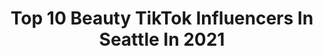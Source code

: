 ---
title: Top 10 Beauty TikTok Influencers In Seattle In 2021
description: >-
  Find top beauty TikTok influencers in Seattle in 2021. Most popular hashtags: #fyp #foryou #beauty #foryoupage.
platform: TikTok
hits: 22
text_top: Discover the best TikTok influencers on inBeat.
text_bottom: Our search engine holds 22 TikTok influencers like this in Seattle, United States for you to collaborate.
profiles:
  - username: "kathy.nguyen195"
    fullname: >-
      Kathy Nguyen
    bio: >-
      Travel enthusiast ✈️ Animals lover 🐻 Beauty stuff LETS GO SEATTLE
    location: "United States"
    followers: 11500
    engagement: 910
    commentsToLikes: 0.033971
    id: ck9pm9o6489me0j782szu5t8x
    verified: false
    hashtags: "#microblading, #fyp, #newtiktok, #brows"
  - username: "_angiemata"
    fullname: >-
      A N G I E  M A T A
    bio: >-
      Un poquito de todo! Wife. Mom. | WA🌲|🇲🇽| 💖🎤💄👩🏻‍🍳 INSTAGRAM:@_angiemata
    location: "United States"
    followers: 141500
    engagement: 733
    commentsToLikes: 0.006281
    id: ck932idajjn7l0j78nk9obu71
    verified: false
    hashtags: "#showandtell, #mexican, #recipes, #momlife"
  - username: "sorelle.hardin"
    fullname: >-
      Sorelle
    bio: >-
      seattle style, wellness, travel, beauty, real life IG: sorelle.hardin
    location: "United States"
    followers: 203200
    engagement: 759
    commentsToLikes: 0.011939
    id: ck8ophmvo36cg0j78vyi7dg2o
    verified: false
    hashtags: "#seattletiktok, #fyp, #washingtoncheck, #minivlog"
  - username: "cece.chan"
    fullname: >-
      Cece Chan
    bio: >-
      Seattle, Wa🗻 19🇨🇳 LOVE GOD AND ANTI-RACISM
    location: "United States"
    followers: 2142
    engagement: 1366
    commentsToLikes: 0.034665
    id: ck9kbohxkm2vd0j78t4nphncn
    verified: false
    hashtags: "#justice, #god, #xyzbca, #coronavirus"
  - username: "hotmessmamapanda"
    fullname: >-
      🐼🌈Mama Panda🌈🐼
    bio: >-
      ✨ 25 Days of Joy Home✨ $1,325/25,000!! 1416 NW 46th St 105 502 Seattle, WA 98107
    location: "United States"
    followers: 386700
    engagement: 1760
    commentsToLikes: 0.038888
    id: ck9elxmbbcpi40j785jb5e9zp
    verified: false
    hashtags: "#yougotthis, #recharge, #pandacheckin, #wewintogether"
  - username: "raydiatebyraychel"
    fullname: >-
      Raychel Roll
    bio: >-
      🎨 Shape Shifter 💌 raydiatebeauty@gmail.com 📍Seattle, WA
    location: "United States"
    followers: 437700
    engagement: 1500
    commentsToLikes: 0.020343
    id: ck83k45ao96ld0j78j03rlrab
    verified: false
    hashtags: "#micellarrewind, #31daysofhalloween, #halloweencostume, #clownmakeup"
  - username: "jessvle"
    fullname: >-
      JESSICA LE
    bio: >-
      18 Follow me on insta?🥺 @jessicavle Seattle, WA
    location: "United States"
    followers: 201300
    engagement: 1451
    commentsToLikes: 0.006381
    id: ck9v8fn7q9nd40j78w1upx3zd
    verified: false
    hashtags: "#mom, #asian, #abg, #foryoupage"
  - username: "kerahgrace_"
    fullname: >-
      Kerah🦋
    bio: >-
      Blessed. Seattle Cowlitz/Nisqually/Yakama Nation Insta: kerahgrace_
    location: "United States"
    followers: 16300
    engagement: 384
    commentsToLikes: 0.017197
    id: ckb9qyrnnn5qg0j235g5p7v0o
    verified: false
    hashtags: "#fyp, #fy, #lol, #beauty"
  - username: "beautybychavonne"
    fullname: >-
      beautybychavonne
    bio: >-
      Skin vids, adventures, & other random stuff✌🏼 📍SEATTLE, WA
    location: "United States"
    followers: 5273
    engagement: 299
    commentsToLikes: 0.043478
    id: ck8hmxf8go4uo0j78mlgwz3be
    verified: false
    hashtags: "#inthehouseparty, #quarantinelife, #hydrojellymask, #esthemax"
  - username: "rukiocloset"
    fullname: >-
      Rukio Closet
    bio: >-
      Will share beauty and fashion tips IG: @rukioelmi
    location: "United States"
    followers: 6773
    engagement: 1196
    commentsToLikes: 0.042985
    id: ck9jwmvhvx6xh0j78clrrgapn
    verified: false
    hashtags: "#workingfromhome, #fallfashion, #zarahaul, #fallfashion2020"
---